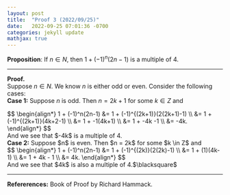 ```yaml
---
layout: post
title:  "Proof 3 (2022/09/25)"
date:   2022-09-25 07:01:36 -0700
categories: jekyll update
mathjax: true
---
```

<b>Proposition</b>: If $n \in N,$ then $1 + (-1)^n(2n-1)$ is a multiple of $4$.
<hr>

<b>Proof.</b><br>
Suppose $n \in N$. We know $n$ is either odd or even. Consider the following cases:<br>
<b>Case 1:</b> Suppose $n$ is odd. Then $n = 2k + 1$ for some $k \in Z$ and
<div center>
$$
\begin{align*}
1 + (-1)^n(2n-1) &= 1 + (-1)^{(2k+1)}(2(2k+1)-1) \\
&= 1 + (-1)^{(2k+1)}(4k+2-1) \\
&= 1 + -1(4k+1) \\
&= 1 + -4k -1 \\
&= -4k.
\end{align*}
$$
</div>
And we see that $-4k$ is a multiple of 4.
<br>
<b>Case 2:</b> Suppose $n$ is even. Then $n = 2k$ for some $k \in Z$ and
<div center>
$$
\begin{align*}
1 + (-1)^n(2n-1) &= 1 + (-1)^{(2k)}(2(2k)-1) \\
&= 1 + (1)(4k-1) \\
&= 1 + 4k - 1 \\
&= 4k.
\end{align*}
$$
</div>
And we see that $4k$ is also a multiple of 4.$\blacksquare$
<hr>

<b>Refererences:</b>
Book of Proof by Richard Hammack.




